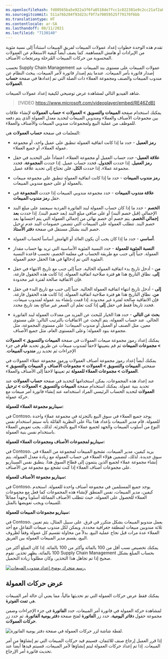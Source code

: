 ```yaml
---
ms.openlocfilehash: fd80565ba5e922a3f6fa8518de7fcc1c022381e9c2cc21af2ab25e9680b336a5
ms.sourcegitcommit: 511a76b204f93d23cf9f7a70059525f79170f6bb
ms.translationtype: HT
ms.contentlocale: ar-SA
ms.lasthandoff: 08/11/2021
ms.locfileid: "7130140"
---
```

تقدم هذه الوحدة خطوات إعداد عمولات المبيعات لفريق المبيعات استناداً إلى نسبة مئوية من الإيرادات أو هامش المساهمة. كما يصف أيضاً كيفية الاستعلام عن العمولات المحسوبة من حركات المبيعات المُرحلة ومرتجعات الأصناف.
 
تحسب Supply Chain Management عمولات المبيعات على مستوى بند المبيعات عند إصدار فاتورة بأمر المبيعات. عندما يتم إصدار فاتورة لأمر المبيعات، يبحث النظام عن مندوب المبيعات والصنف ومجموعة العملاء ذات الصلة التي تم إعدادها في صفحة **حساب العمولات**.

شاهد الفيديو التالي لمشاهدة عرض توضيحي لكيفية إعداد عمولات المبيعات.

 > [!VIDEO https://www.microsoft.com/videoplayer/embed/RE46ZdB]
 
يمكنك استخدام صفحة **المبيعات والتسويق > العمولات > حساب العمولات** لإنشاء علاقات بين مجموعات الأصناف والعملاء ومندوبي المبيعات لتحديد معدل العمولة الذي يتم دفعه للموظف من عملية البيع ولمجموعات مندوبي المبيعات والأصناف والعملاء.

المعلمات في صفحة **حساب العمولات** هي:

-   **رمز العميل** - حدد ما إذا كانت اتفاقية العمولة تنطبق على عميل واحد، أو مجموعة عمولة العملاء، أو جميع العملاء.

-   **علاقة العميل**- حدد حساب العميل أو مجموعة العملاء، اعتماداً على التحديد في حقل **رمز العميل**. إذا حددت **الجدول**، فحدد حساب عميل. إذا حددت **المجموعة**، فحدد مجموعة عملاء. إذا حددت **الكل**، فلن تحتاج إلى تحديد علاقة عميل.

-   **رمز مندوب المبيعات** - حدد ما إذا كانت اتفاقية العمولة تنطبق على مجموعة مبيعات بالعمولة أو على جميع مندوبي المبيعات.

-   **علاقة مندوب المبيعات** - حدد مجموعة مندوبي المبيعات إذا حددت **المجموعة** في حقل **رمز مندوب المبيعات**.

-   **الخصم** - حدد ما إذا كان حساب العمولة لبند الفاتورة الفردية سيعتمد على مبلغ البند الإجمالي (قبل خصم البند) أو على صافي مبلغ البند (بعد خصم البند). إذا حددت **بعد إجمالي الخصم**، يتم خصم أي خصم نهائي من إجمالي العمولة التي يتم احتسابها بعد خصم البند. تتطلب العمولة على المبيعات التي تتضمن خصومات البند عدم ترحيل خصم البند بشكل مستقل في صفحة **دفتر الأستاذ**.

-   **أساسي** - حدد ما إذا كان يجب أن يكون العائد أو الهامش أساساً لحساب العمولة.

-   **النسبة المئوية للعمولة** - حدد النسبة المئوية الأساسية التي تريد بها حساب مقدار العمولة. جنباً إلى جنب مع طريقة الحساب في معلمة الخصم، تحسب قاعدة النسبة المئوية التي تم إدخالها في هذا الحقل حجم العمولة.

-   **من** - أدخل تاريخ بدء اتفاقية العمولة الحالية. جنباً إلى جنب مع تاريخ الانتهاء في حقل **إلى**، نطاق التاريخ هذا هو فترة صلاحية اتفاقية العمولة. إذا كانت هذه الحقول فارغة، فإن الاتفاقية صالحة لفترة غير محدودة.

-   **إلى** - أدخل تاريخ انتهاء اتفاقية العمولة الحالية.
    جنباً إلى جنب مع تاريخ البدء في حقل **من**، نطاق التاريخ هذا هو فترة صلاحية اتفاقية العمولة. إذا كانت هذه الحقول فارغة، فإن الاتفاقية صالحة لفترة غير محدودة. إذا قمت بإنشاء بند عمولة لمندوب مبيعات، فحدد تاريخاً فقط في حقل **إلى** إذا كنت تعلم أن السعر غير صالح بعد تاريخ محدد.

-   **بحث عن التالي** - حدد هذا الخيار للبحث عن المزيد من معدلات العمولة لبند الفاتورة الحالي. عند حساب العمولة، يتم البحث عن الاتفاقيات بالترتيب التالي: على مستوى معين، مثل الصنف أو العميل أو مندوب المبيعات؛ على مستوى المجموعة، مثل مجموعة بنود العمولة؛ وعلى المستوى العام، مثل جميع الأصناف.

يمكنك إعداد رموز مجموعة مبيعات العمولات في صفحة **المبيعات والتسويق > العمولات > مجموعات المبيعات‬‏‫** ثم قم بتعيينها لاحقاً لمندوب مبيعات عن طريق تحديد **عام** في جزء الإجراءات ثم تحديد زر **مندوب المبيعات**.

يمكنك أيضاً إعداد رموز مجموعة أصناف العمولات ورموز مجموعة عملاء العمولات في صفحتي **المبيعات والتسويق > العمولات > مجموعات الأصناف** و **المبيعات والتسويق > العمولات > مجموعات العملاء للعمولة** ثم تعيينها لاحقاً إلى الأصناف والعملاء.

عند إعداد هذه المجموعات، يمكن استخدامها كتحديد في صفحة **حساب العمولات** عند تحديد بنية عمولة.
يمكنك استخدام صفحة **المبيعات والتسويق > العمولات > ترحيل العمولات** لتحديد الحساب الرئيسي المراد استخدامه عند إنشاء فاتورة أمر مبيعات مع حركة عمولة.

**سيناريو مجموعة العملاء للعمولة:**

في Contoso، يوجد جميع العملاء في سوق البيع بالتجزئة في مجموعة عملاء واحدة للعمولة. قام مدير المبيعات بإعداد هذا بناءً على النظرية القائلة بأنه سيتم استخدام نفس النوع من أسلوب المبيعات والجهد لجميع عملاء البيع بالتجزئة. لذلك، يجب تعويض العملاء باستخدام نفس بنية العمولة.

**سيناريو لمجموعات الأصناف ومجموعات العملاء للعمولة:**

في Contoso، يريد كيفين، مدير المبيعات، تشجيع المبيعات لمجموعة من العملاء في سوق جديدة. لذلك، لتضمين هؤلاء العملاء في حساب العمولة مع زيادة معدل العمولة، يتم إنشاء مجموعة عملاء لجميع الذين ينتمون إلى قطاع السوق هذا. ينطبق نفس السيناريو على مجموعات أصناف العملاء إذا كنت تشجع بيع مجموعة من الأصناف.

**سيناريو مجموعة الأصناف للعمولة:**

في Contoso، يوجد جميع المستلمين في مجموعة أصناف واحدة للعمولة. استخدم كيفين، مدير المبيعات، نفس المنطق لإنشاء هذه المجموعات كما فعل مع مجموعات العملاء للحصول على العمولة، حيث تتطلب الأصناف المماثلة أسلوباً وجهداً مماثلاً للمبيعات ويجب تعويضها بالمثل.

**سيناريو مجموعات المبيعات للعمولة:**

في Contoso، يعمل مندوبو المبيعات بشكل متكرر في فرق. على سبيل المثال، يتم تعيين ثلاثة مندوبين مبيعات لمنطقة جغرافية محددة، ويمكن لكل مندوب مبيعات التفاعل مع أحد العملاء عدة مرات قبل نجاح عملية البيع. بدلاً من محاولة تقسيم كل عمولة وفقاً لظروف البيع، يقسم مدير المبيعات العمولة بين الفريق.

يمكنك تخصيص نسب أقل من 100 بالمائة وأكثر من 100 بالمائة. إذا كان المبلغ أكثر من 100 بالمائة، يظهر تحذير.
تقوم Supply Chain Management بحساب المبلغ بشكل صحيح إذا تم تجاهل هذا التحذير، وكان مطلوباً زيادة التحميل.

[![رسم متحرك يوضح إعداد مندوب المبيعات.](../media/sales-rep.gif)](../media/sales-rep.gif#lightbox)

## <a name="view-commission-transactions"></a>عرض حركات العمولة

يمكنك فقط عرض حركات العمولة التي تم تحديثها مالياً، مما يعني أن حالة أمر المبيعات هي **تمت الفوترة**.

لمشاهدة حركة العمولة في فاتورة أمر المبيعات، حدد **الفاتورة** في جزء الإجراءات وضمن مجموعة حقول **دفاتر اليومية**، حدد زر **الفاتورة** لفتح صفحة **دفتر يومية الفاتورة**، ثم حدد زر **حركات العمولات**.

![لقطة شاشة لزر حركات العمولة في صفحة دفتر يومية الفاتورة.](../media/commission-transactions.png)

إذا قرر العميل إرجاع صنف للائتمان، فسيتم قيد حركات المبيعات التي تم إنشاؤها من أمر المبيعات. إذا تم إعداد حركات العمولة ليتم إنشاؤها لأمر المبيعات، فسيتم قيدها أيضاً عند تحديث فاتورة أمر الإرجاع.


